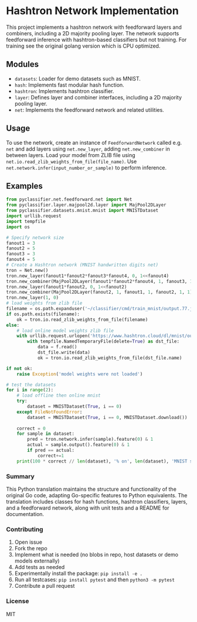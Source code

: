 # Hashtron Network Implementation

This project implements a hashtron network with feedforward layers and combiners,
including a 2D majority pooling layer. The network supports feedforward inference
with hashtron-based classifiers but not training. For training see the original
golang version which is CPU optimized.

## Modules

- `datasets`: Loader for demo datasets such as MNIST.
- `hash`: Implements fast modular hash function.
- `hashtron`: Implements hashtron classifier.
- `layer`: Defines layer and combiner interfaces, including a 2D majority pooling layer.
- `net`: Implements the feedforward network and related utilities.

## Usage

To use the network, create an instance of `FeedforwardNetwork` called e.g. `net` and add layers
using `net.new_layer`, adding `net.new_combiner` in between layers.
Load your model from ZLIB file using `net.io.read_zlib_weights_from_file(file_name)`.
Use `net.network.infer(input_number_or_sample)` to perform inference.

## Examples

```python
from pyclassifier.net.feedforward.net import Net
from pyclassifier.layer.majpool2d.layer import MajPool2DLayer
from pyclassifier.datasets.mnist.mnist import MNISTDataset
import urllib.request
import tempfile
import os

# Specify network size
fanout1 = 3
fanout2 = 5
fanout3 = 3
fanout4 = 5
# Create a Hashtron network (MNIST handwritten digits net)
tron = Net.new()
tron.new_layer(fanout1*fanout2*fanout3*fanout4, 0, 1<<fanout4)
tron.new_combiner(MajPool2DLayer(fanout1*fanout2*fanout4, 1, fanout3, 1, fanout4, 1, 1))
tron.new_layer(fanout1*fanout2, 0, 1<<fanout2)
tron.new_combiner(MajPool2DLayer(fanout2, 1, fanout1, 1, fanout2, 1, 1))
tron.new_layer(1, 0)
# load weights from zlib file
filename = os.path.expanduser('~/classifier/cmd/train_mnist/output.77.json.t.zlib')
if os.path.exists(filename):
    ok = tron.io.read_zlib_weights_from_file(filename)
else:
    # load online model weights zlib file
    with urllib.request.urlopen('https://www.hashtron.cloud/dl/mnist/output.77.json.t.zlib') as f:
        with tempfile.NamedTemporaryFile(delete=True) as dst_file:
            data = f.read()
            dst_file.write(data)
            ok = tron.io.read_zlib_weights_from_file(dst_file.name)

if not ok:
    raise Exception('model weights were not loaded')

# test the datasets
for i in range(2):
    # load offline then online mnist
    try:
        dataset = MNISTDataset(True, i == 0)
    except FileNotFoundError:
        dataset = MNISTDataset(True, i == 0, MNISTDataset.download())
    
    correct = 0
    for sample in dataset:
        pred = tron.network.infer(sample).feature(0) & 1
        actual = sample.output().feature(0) & 1
        if pred == actual:
            correct+=1
    print(100 * correct // len(dataset), '% on', len(dataset), 'MNIST samples')
```

### Summary

This Python translation maintains the structure and functionality of the original
Go code, adapting Go-specific features to Python equivalents. The translation
includes classes for hash functions, hashtron classifiers, layers, and a
feedforward network, along with unit tests and a README for documentation.

### Contributing

1. Open issue
2. Fork the repo
3. Implement what is needed (no blobs in repo, host datasets or demo models externally)
4. Add tests as needed
5. Experimentally install the package: `pip install -e .`
6. Run all testcases: `pip install pytest` and then `python3 -m pytest`
7. Contribute a pull request

### License

MIT
